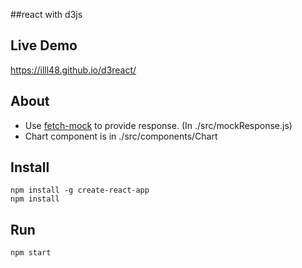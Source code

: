 ##react with d3js

Live Demo
-------------
https://illl48.github.io/d3react/

About
-------------
* Use [fetch-mock](https://github.com/wheresrhys/fetch-mock) to provide response. (In ./src/mockResponse.js)
* Chart component is in ./src/components/Chart

Install
-------------
```shell
npm install -g create-react-app
npm install
```

Run
-------------
```shell
npm start
```

